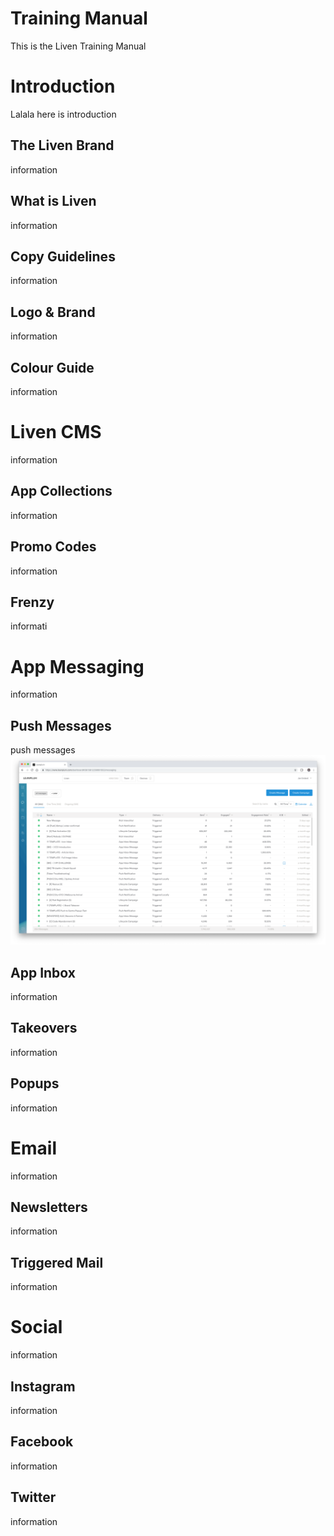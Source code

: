 # Training Manual
This is the Liven Training Manual
# Introduction
Lalala here is introduction
## The Liven Brand
information
## What is Liven
information
## Copy Guidelines
information
## Logo & Brand
information
## Colour Guide
information
# Liven CMS
information
## App Collections
information
## Promo Codes
information
## Frenzy
informati
# App Messaging
information
## Push Messages
push messages
![push](img/pushdash.png)
## App Inbox
information
## Takeovers
information
## Popups
information
# Email
information
## Newsletters
information
## Triggered Mail
information
# Social
information
## Instagram
information
## Facebook
information
##  Twitter
information